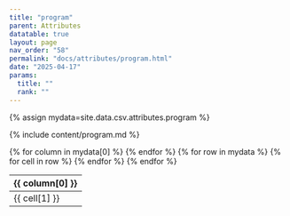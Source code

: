 ```yaml
---
title: "program"
parent: Attributes
datatable: true
layout: page
nav_order: "58"
permalink: "docs/attributes/program.html"
date: "2025-04-17"
params:
  title: ""
  rank: ""
---
```

{% assign mydata=site.data.csv.attributes.program %} 

{% include content/program.md %}

<table id="myTable" class="display" style="width:100%">
    <thead>
    {% for column in mydata[0] %}
        <th>{{ column[0] }}</th>
    {% endfor %}
    </thead>
    <tbody>
    {% for row in mydata %}
        <tr>
        {% for cell in row %}
            <td>{{ cell[1] }}</td>
        {% endfor %}
        </tr>
    {% endfor %}
    </tbody>
</table>
<script type="text/javascript">
  $(document).ready(function () {
    $('#myTable').DataTable({
      responsive: true,
      deferRender: false,
      paging: false,
      order: [],
    });
  });
</script>
